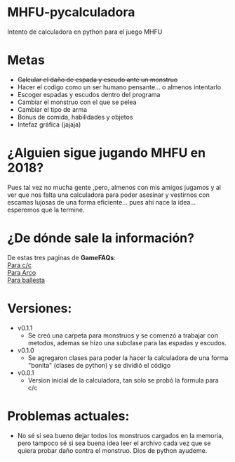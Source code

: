 # MHFU-pycalculadora
Intento de calculadora en python para el juego MHFU


# Metas
- ~~Calcular el daño de espada y escudo ante un monstruo~~
- Hacer el codigo como un ser humano pensante... o almenos intentarlo
- Escoger espadas y escudos dentro del programa
- Cambiar el monstruo con el que se pelea
- Cambiar el tipo de arma
- Bonus de comida, habilidades y objetos
- Intefaz gráfica (jajaja)


# ¿Alguien sigue jugando MHFU en 2018?
Pues tal vez no mucha gente ,pero, almenos con mis amigos jugamos y al ver que nos falta una calculadora para poder asesinar
 y vestirnos con escamas lujosas de una forma eficiente... pues ahí nace la idea... esperemos que la termine.

# ¿De dónde sale la información?
De estas tres paginas de **GameFAQs**:\
[Para c/c](https://gamefaqs.gamespot.com/psp/943356-monster-hunter-freedom-unite/faqs/53339)\
[Para Arco](https://gamefaqs.gamespot.com/psp/943356-monster-hunter-freedom-unite/faqs/57883)\
[Para ballesta](https://gamefaqs.gamespot.com/psp/943356-monster-hunter-freedom-unite/faqs/57865)

# Versiones:
  - v0.1.1
    - Se creó una carpeta para monstruos y se comenzó a trabajar con metodos, ademas se hizo una subclase para las espadas y escudos.
  - v0.1.0
    - Se agregaron clases para poder la hacer la calculadora de una forma "bonita" (clases de python) y se dividió el código
  - v0.0.1
    - Version inicial de la calculadora, tan solo se probó la formula para c/c

# Problemas actuales:
- No sé si sea bueno dejar todos los monstruos cargados en la memoria, pero tampoco sé si sea buena idea leer el archivo cada vez que se quiera probar daño contra el monstruo. Dios de python ayudeme.
